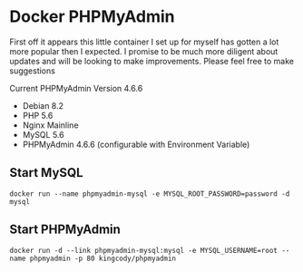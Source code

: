 Docker PHPMyAdmin
=================

First off it appears this little container I set up for myself has gotten a lot more popular then I expected. I promise to be much more diligent about updates and will be looking to make improvements. Please feel free to make suggestions

Current PHPMyAdmin Version 4.6.6

* Debian 8.2
* PHP 5.6
* Nginx Mainline
* MySQL 5.6
* PHPMyAdmin 4.6.6 (configurable with Environment Variable)

## Start MySQL

`docker run --name phpmyadmin-mysql -e MYSQL_ROOT_PASSWORD=password -d mysql`

## Start PHPMyAdmin
`docker run -d --link phpmyadmin-mysql:mysql -e MYSQL_USERNAME=root --name phpmyadmin -p 80 kingcody/phpmyadmin`

